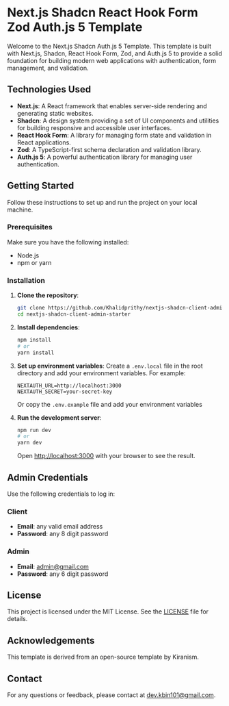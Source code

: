 # Next.js Shadcn React Hook Form Zod Auth.js 5 Template

Welcome to the Next.js Shadcn Auth.js 5 Template. This template is built with Next.js, Shadcn, React Hook Form, Zod, and Auth.js 5 to provide a solid foundation for building modern web applications with authentication, form management, and validation.

## Technologies Used

- **Next.js**: A React framework that enables server-side rendering and generating static websites.
- **Shadcn**: A design system providing a set of UI components and utilities for building responsive and accessible user interfaces.
- **React Hook Form**: A library for managing form state and validation in React applications.
- **Zod**: A TypeScript-first schema declaration and validation library.
- **Auth.js 5**: A powerful authentication library for managing user authentication.

## Getting Started

Follow these instructions to set up and run the project on your local machine.

### Prerequisites

Make sure you have the following installed:

- Node.js
- npm or yarn

### Installation

1. **Clone the repository**:

   ```bash
   git clone https://github.com/Khalidprithy/nextjs-shadcn-client-admin-starter.git
   cd nextjs-shadcn-client-admin-starter
   ```

2. **Install dependencies**:

   ```bash
   npm install
   # or
   yarn install
   ```

3. **Set up environment variables**:
   Create a `.env.local` file in the root directory and add your environment variables. For example:

   ```env
   NEXTAUTH_URL=http://localhost:3000
   NEXTAUTH_SECRET=your-secret-key
   ```

   Or copy the `.env.example` file and add your environment variables

4. **Run the development server**:

   ```bash
   npm run dev
   # or
   yarn dev
   ```

   Open [http://localhost:3000](http://localhost:3000) with your browser to see the result.

## Admin Credentials

Use the following credentials to log in:

### Client

- **Email**: any valid email address
- **Password**: any 8 digit password

### Admin

- **Email**: admin@gmail.com
- **Password**: any 6 digit password

## License

This project is licensed under the MIT License. See the [LICENSE](LICENSE) file for details.

## Acknowledgements

This template is derived from an open-source template by Kiranism.

## Contact

For any questions or feedback, please contact at dev.kbin101@gmail.com.
